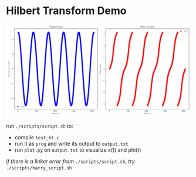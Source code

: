 # Hilbert Transform Demo

![](ht_demo.png)

run `./scripts/script.sh` to:
- compile `test_ht.c`
- run it as `prog` and write its output to `output.txt` 
- run `plot.py` on `output.txt` to visualize x(t) and phi(t)

*if there is a linker error from* `./scripts/script.sh`*, try* `./scripts/harry_script.sh`
